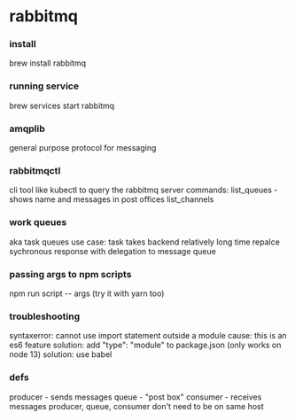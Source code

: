 # rabbitmq

### install

brew install rabbitmq

### running service 

brew services start rabbitmq

### amqplib

general purpose protocol for messaging 

### rabbitmqctl

cli tool like kubectl to query the rabbitmq server
commands:
    list_queues - shows name and messages in post offices
    list_channels

### work queues

aka task queues
use case:
task takes backend relatively long time
repalce sychronous response with delegation to message queue 

### passing args to npm scripts

npm run script -- args
(try it with yarn too)

### troubleshooting

syntaxerror: cannot use import statement outside a module
cause: this is an es6 feature
solution: add "type": "module" to package.json (only works on node 13)
solution: use babel

### defs

producer - sends messages
queue - "post box"
consumer - receives messages
 producer, queue, consumer don't need to be on same host

